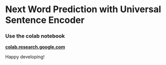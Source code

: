 
# Next Word Prediction with Universal Sentence Encoder 

### Use the colab notebook

<!-- [colab.research.google.com]('https://colab.research.google.com/drive/1r2ma5P7w2LE30L1o5mAyNPLE7Qi3JxoL?usp=sharing') -->
<a href="https://colab.research.google.com/drive/1r2ma5P7w2LE30L1o5mAyNPLE7Qi3JxoL?usp=sharing'"><b>colab.research.google.com</b></a>

Happy developing!